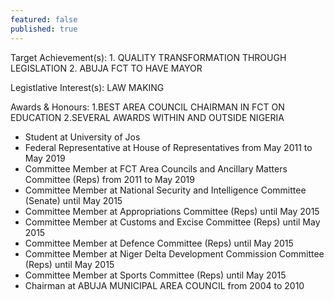 ```yaml
---
featured: false
published: true
---
```

Target Achievement(s): 1. QUALITY TRANSFORMATION THROUGH LEGISLATION
2. ABUJA FCT TO HAVE MAYOR

Legistlative Interest(s): LAW MAKING

Awards & Honours: 1.BEST AREA COUNCIL CHAIRMAN IN FCT ON EDUCATION
2.SEVERAL AWARDS WITHIN AND OUTSIDE NIGERIA

* Student at University of Jos
* Federal Representative at House of Representatives from May 2011 to May 2019
* Committee Member at FCT Area Councils and Ancillary Matters Committee (Reps) from 2011 to May 2019
* Committee Member at National Security and Intelligence Committee (Senate) until May 2015
* Committee Member at Appropriations Committee (Reps) until May 2015
* Committee Member at Customs and Excise Committee (Reps) until May 2015
* Committee Member at Defence Committee (Reps) until May 2015
* Committee Member at Niger Delta Development Commission Committee (Reps) until May 2015
* Committee Member at Sports Committee (Reps) until May 2015
* Chairman at ABUJA MUNICIPAL AREA COUNCIL from 2004 to 2010

